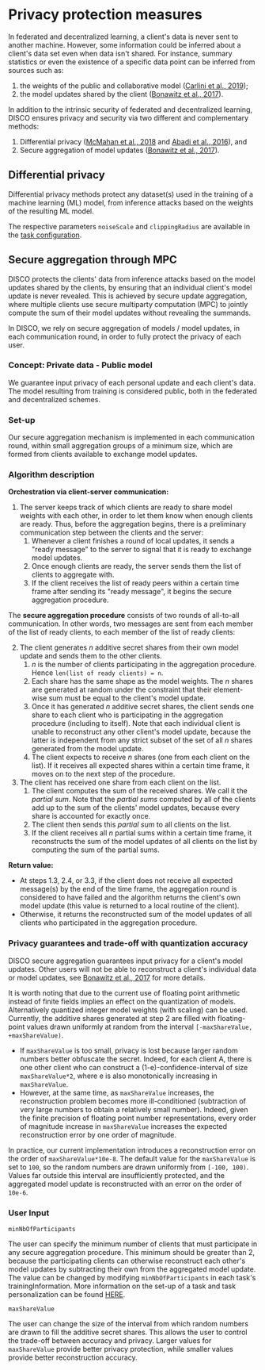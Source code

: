 # Privacy protection measures

In federated and decentralized learning, a client's data is never sent to another machine. However, some information could be inferred about a client's data set even when data isn't shared. For instance, summary statistics or even the existence of a specific data point can be inferred from sources such as:
1. the weights of the public and collaborative model ([Carlini et al., 2019](https://www.usenix.org/conference/usenixsecurity19/presentation/carlini));
2. the model updates shared by the client ([Bonawitz et al., 2017](https://doi.org/10.1145/3133956.3133982)).

In addition to the intrinsic security of federated and decentralized learning, DISCO ensures privacy and security via two different and complementary methods: 
1. Differential privacy ([McMahan et al., 2018](http://arxiv.org/abs/1710.06963) and [Abadi et al., 2016](https://doi.org/10.1145/2976749.2978318)), and
2. Secure aggregation of model updates ([Bonawitz et al., 2017](https://doi.org/10.1145/3133956.3133982)).

## Differential privacy

Differential privacy methods protect any dataset(s) used in the training of a machine learning (ML) model, from inference attacks based on the weights of the resulting ML model.

The respective parameters `noiseScale` and `clippingRadius` are available in the [task configuration](TASK.md).

## Secure aggregation through MPC

DISCO protects the clients' data from inference attacks based on the model updates shared by the clients, by ensuring that an individual client's model update is never revealed. This is achieved by secure update aggregation, where multiple clients use secure multiparty computation (MPC) to jointly compute the sum of their model updates without revealing the summands.

In DISCO, we rely on secure aggregation of models / model updates, in each communication round, in order to fully protect the privacy of each user. 

### Concept: Private data - Public model

We guarantee input privacy of each personal update and each client's data. 
The model resulting from training is considered public, both in the federated and decentralized schemes.

### Set-up

Our secure aggregation mechanism is implemented in each communication round, within small aggregation groups of a minimum size, which are formed from clients available to exchange model updates. 

### Algorithm description

**Orchestration via client-server communication:**
1. The server keeps track of which clients are ready to share model weights with each other, in order to let them know when enough clients are ready.
Thus, before the aggregation begins, there is a preliminary communication step between the clients and the server:
   1. Whenever a client finishes a round of local updates, it sends a "ready message" to the server to signal that it is ready to exchange model updates.
   2. Once enough clients are ready, the server sends them the list of clients to aggregate with.
   3. If the client receives the list of ready peers within a certain time frame after sending its "ready message", it begins the secure aggregation procedure.

The **secure aggregation procedure** consists of two rounds of all-to-all communication. In other words, two messages are sent from each member of the list of ready clients, to each member of the list of ready clients:

2. The client generates *n* additive secret shares from their own model update and sends them to the other clients.
   1. *n* is the number of clients participating in the aggregation procedure. Hence `len(list of ready clients) = n`.
   2. Each share has the same shape as the model weights. The *n* shares are generated at random under the constraint that their element-wise sum must be equal to the client's model update.
   3. Once it has generated *n* additive secret shares, the client sends one share to each client who is participating in the aggregation procedure (including to itself). Note that each individual client is unable to reconstruct any other client's model update, because the latter is independent from any strict subset of the set of all *n* shares generated from the model update.
   4. The client expects to receive *n* shares (one from each client on the list). If it receives all expected shares within a certain time frame, it moves on to the next step of the procedure.
3. The client has received one share from each client on the list.
   1. The client computes the sum of the received shares. We call it the _partial sum_. Note that the _partial sums_ computed by all of the clients add up to the sum of the clients' model updates, because every share is accounted for exactly once.
   2. The client then sends this _partial sum_ to all clients on the list.
   3. If the client receives all *n* partial sums within a certain time frame, it reconstructs the sum of the model updates of all clients on the list by computing the sum of the partial sums.

**Return value:**
- At steps 1.3, 2.4, or 3.3, if the client does not receive all expected message(s) by the end of the time frame, the aggregation round is considered to have failed and the algorithm returns the client's own model update (this value is returned to a local routine of the client).
- Otherwise, it returns the reconstructed sum of the model updates of all clients who participated in the aggregation procedure.

### Privacy guarantees and trade-off with quantization accuracy

DISCO secure aggregation guarantees input privacy for a client's model updates. Other users will not be able to reconstruct a client's individual data or model updates, see [Bonawitz et al., 2017](https://doi.org/10.1145/3133956.3133982) for more details.

It is worth noting that due to the current use of floating point arithmetic instead of finite fields implies an effect on the quantization of models. Alternatively quantized integer model weights (with scaling) can be used.
Currently, the additive shares generated at step 2 are filled with floating-point values drawn uniformly at random from the interval `[-maxShareValue, +maxShareValue)`.
- If `maxShareValue` is too small, privacy is lost because larger random numbers better obfuscate the secret. Indeed, for each client A, there is one other client who can construct a (1-e)-confidence-interval of size `maxShareValue*2`, where e is also monotonically increasing in `maxShareValue`.
- However, at the same time, as `maxShareValue` increases, the reconstruction problem becomes more ill-conditioned (subtraction of very large numbers to obtain a relatively small number). Indeed, given the finite precision of floating point number representations, every order of magnitude increase in `maxShareValue` increases the expected reconstruction error by one order of magnitude.

In practice, our current implementation introduces a reconstruction error on the order of `maxShareValue*10e-8`. The default value for the `maxShareValue` is set to `100`, so the random numbers are drawn uniformly from `[-100, 100)`.
Values far outside this interval are insufficiently protected, and the aggregated model update is reconstructed with an error on the order of `10e-6`.

### User Input

`minNbOfParticipants`

The user can specify the minimum number of clients that must participate in any secure aggregation procedure. This minimum should be greater than 2, because the participating clients can otherwise reconstruct each other's model updates by subtracting their own from the aggregated model update.
The value can be changed by modifying `minNbOfParticipants` in each task's trainingInformation. More information on the set-up of a task and task personalization
can be found [HERE](TASK.md).

`maxShareValue`

The user can change the size of the interval from which random numbers are drawn to fill the additive secret shares.
This allows the user to control the trade-off between accuracy and privacy.
Larger values for `maxShareValue` provide better privacy protection, while smaller values provide better reconstruction accuracy.
